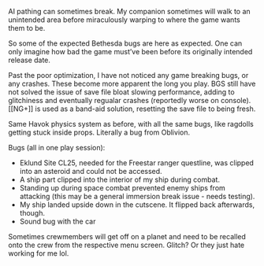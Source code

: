 AI pathing can sometimes break. My companion sometimes will walk to an unintended area before miraculously warping to where the game wants them to be.

So some of the expected Bethesda bugs are here as expected. One can only imagine how bad the game must’ve been before its originally intended release date.

Past the poor optimization, I have not noticed any game breaking bugs, or any crashes.
	These become more apparent the long you play. BGS still have not solved the issue of save file bloat slowing performance, adding to glitchiness and eventually regualar crashes (reportedly worse on console). [[NG+]] is used as a band-aid solution, resetting the save file to being fresh.

Same Havok physics system as before, with all the same bugs, like ragdolls getting stuck inside props. Literally a bug from Oblivion.

Bugs (all in one play session):
+ Eklund Site CL25, needed for the Freestar ranger questline, was clipped into an asteroid and could not be accessed.
+ A ship part clipped into the interior of my ship during combat.
+ Standing up during space combat prevented enemy ships from attacking (this may be a general immersion break issue - needs testing).
+ My ship landed upside down in the cutscene. It flipped back afterwards, though.
+ Sound bug with the car

Sometimes crewmembers will get off on a planet and need to be recalled onto the crew from the respective menu screen. Glitch? Or they just hate working for me lol.
